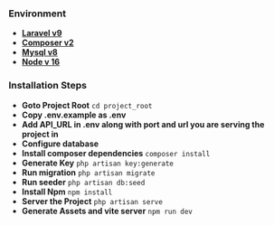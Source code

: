 ### Environment

- **[Laravel v9](https://laravel.com/docs/9.x)**
- **[Composer v2](https://getcomposer.org/)**
- **[Mysql v8](https://www.mysql.com/)**
- **[Node v 16](https://nodejs.org/en/)**

### Installation Steps

- **Goto Project Root** ```cd project_root```
- **Copy .env.example as .env**
- **Add API_URL in .env along with port and url you are serving the project  in**
- **Configure database**
- **Install composer dependencies** ```composer install```
- **Generate Key** ```php artisan key:generate```
- **Run migration** ```php artisan migrate```
- **Run seeder** ```php artisan db:seed```
- **Install Npm** ```npm install```
- **Server the Project** ```php artisan serve```
- **Generate Assets and vite server** ```npm run dev```




